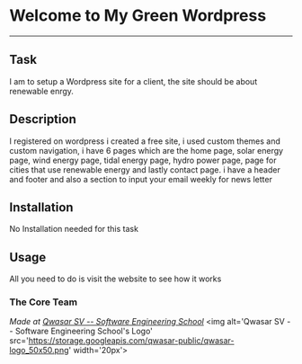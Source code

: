 # Welcome to My Green Wordpress
***

## Task
I am to setup a Wordpress site for a client, the site should be about renewable enrgy.

## Description
I registered on wordpress i created a free site, i used custom themes and custom navigation, i have 6 pages which are 
the home page, solar energy page, wind energy page, tidal energy page, hydro power page, page for cities that use renewable energy and lastly contact page.
i have a header and footer and also a section to input your email weekly for news letter

## Installation
No Installation needed for this task

## Usage
All you need to do is visit the website to see how it works

### The Core Team


<span><i>Made at <a href='https://qwasar.io'>Qwasar SV -- Software Engineering School</a></i></span>
<span><img alt='Qwasar SV -- Software Engineering School's Logo' src='https://storage.googleapis.com/qwasar-public/qwasar-logo_50x50.png' width='20px'></span>
